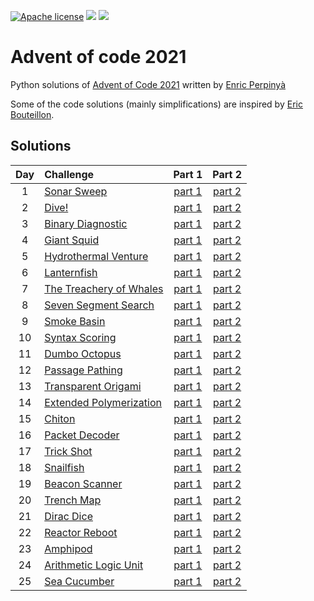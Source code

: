 [![Apache license](https://img.shields.io/badge/license-Apache-blue.svg)](LICENSE) ![](https://img.shields.io/badge/days%20completed%20📅-17%2F25-darkgreen) ![](https://img.shields.io/badge/stars%20⭐-34%2F50-red)

# Advent of code 2021

Python solutions of [Advent of Code 2021](https://adventofcode.com/2021) written by [Enric Perpinyà](https://github.com/evilmonkey19/AdventOfCode2021)

Some of the code solutions (mainly simplifications) are inspired by [Eric Bouteillon](https://github.com/ebouteillon/advent-of-code-2021).

## Solutions

| Day | Challenge | Part 1 | Part 2 |
|:---:|:---|:---:|:---:|
| 1 | [Sonar Sweep](https://adventofcode.com/2021/day/1) | [part 1](./Day01/star1.py) | [part 2](./Day01/star2.py) |
| 2 | [Dive!](https://adventofcode.com/2021/day/2) | [part 1](./Day02/star1.py) | [part 2](./Day02/star2.py) |
| 3 | [Binary Diagnostic](https://adventofcode.com/2021/day/3) | [part 1](./Day03/star1.py) | [part 2](./Day03/star2.py) |
| 4 | [Giant Squid](https://adventofcode.com/2021/day/4) | [part 1](./Day04/star1.py) | [part 2](./Day04/star2.py) |
| 5 | [Hydrothermal Venture](https://adventofcode.com/2021/day/5) | [part 1](./Day05/star1.py) | [part 2](./Day05/star2.py) |
| 6 | [Lanternfish](https://adventofcode.com/2021/day/6) | [part 1](./Day06/star1.py) | [part 2](./Day06/star2.py) |
| 7 | [The Treachery of Whales](https://adventofcode.com/2021/day/7) | [part 1](./Day07/star1.py) | [part 2](./Day07/star2.py) |
| 8 | [Seven Segment Search](https://adventofcode.com/2021/day/8) | [part 1](./Day08/star1.py) | [part 2](./Day08/star2.py) |
| 9 | [Smoke Basin](https://adventofcode.com/2021/day/9) | [part 1](./Day09/star1.py) | [part 2](./Day09/star2.py) |
| 10 | [Syntax Scoring](https://adventofcode.com/2021/day/10) | [part 1](./Day10/star1.py) | [part 2](./Day10/star2.py) |
| 11 | [Dumbo Octopus](https://adventofcode.com/2021/day/11) | [part 1](./Day11/star1.py) | [part 2](./Day11/star2.py) |
| 12 | [Passage Pathing](https://adventofcode.com/2021/day/12) | [part 1](./Day12/star1.py) | [part 2](./Day12/star2.py) |
| 13 | [Transparent Origami](https://adventofcode.com/2021/day/13) | [part 1](./Day13/star1.py) | [part 2](./Day13/star2.py) |
| 14 | [Extended Polymerization](https://adventofcode.com/2021/day/14) | [part 1](./Day14/star1.py) | [part 2](./Day14/star2.py) |
| 15 | [Chiton](https://adventofcode.com/2021/day/15) | [part 1](./Day15/star1.py) | [part 2](./Day15/star2.py) |
| 16 | [Packet Decoder](https://adventofcode.com/2021/day/16) | [part 1](./Day16/star1.py) | [part 2](./Day16/star2.py) |
| 17 | [Trick Shot](https://adventofcode.com/2021/day/17) | [part 1](./Day17/star1.py) | [part 2](./Day17/star2.py) |
| 18 | [Snailfish](https://adventofcode.com/2021/day/18) | [part 1](./Day18/star1.py) | [part 2](./Day18/star2.py) |
| 19 | [Beacon Scanner](https://adventofcode.com/2021/day/19) | [part 1](./Day19/star1.py) | [part 2](./Day19/star2.py) |
| 20 | [Trench Map](https://adventofcode.com/2021/day/20) | [part 1](./Day20/star1.py) | [part 2](./Day20/star2.py) |
| 21 | [Dirac Dice](https://adventofcode.com/2021/day/21) | [part 1](./Day21/star1.py) | [part 2](./Day21/star2.py) |
| 22 | [Reactor Reboot](https://adventofcode.com/2021/day/22) | [part 1](./Day22/star1.py) | [part 2](./Day22/star2.py) |
| 23 | [Amphipod](https://adventofcode.com/2021/day/23) | [part 1](./Day23/star1.py) | [part 2](./Day23/star2.py) |
| 24 | [Arithmetic Logic Unit](https://adventofcode.com/2021/day/24) | [part 1](./Day24/star1.py) | [part 2](./Day24/star2.py) |
| 25 | [Sea Cucumber](https://adventofcode.com/2021/day/25) | [part 1](./Day25/star1.py) | [part 2](./Day25/star2.py) |